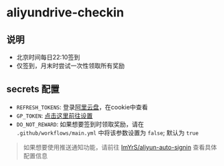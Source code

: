 # aliyundrive-checkin

## 说明
- 北京时间每日22:10签到
- 仅签到，月末时尝试一次性领取所有奖励

## secrets 配置
- `REFRESH_TOKENS`: 登录[阿里云盘](https://www.aliyundrive.com/drive)，在cookie中查看
- `GP_TOKEN`: [点击这里前往设置](https://github.com/settings/tokens)
- `DO_NOT_REWARD`: 如果想要签到时领取奖励，请在 `.github/workflows/main.yml` 中将该参数设置为 `false`; 默认为 `true`
> 如果想要使用推送通知功能，请前往 [ImYrS/aliyun-auto-signin](https://github.com/ImYrS/aliyun-auto-signin/blob/main/How-To-Use-Action.md) 查看具体配置信息
